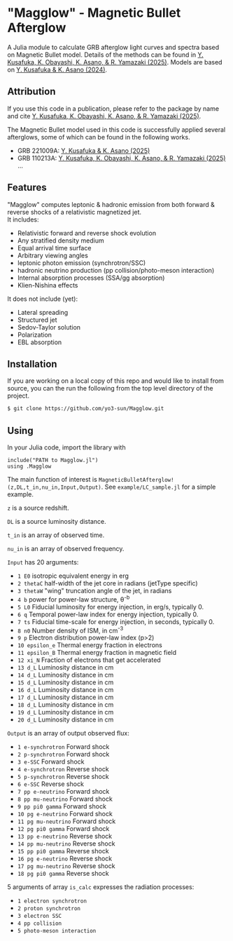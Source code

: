 # "Magglow" - Magnetic Bullet Afterglow 

A Julia module to calculate GRB afterglow light curves and spectra based on Magnetic Bullet model. 
Details of the methods can be found in [Y. Kusafuka, K. Obayashi, K. Asano, & R. Yamazaki (2025)](). 
Models are based on [Y. Kusafuka & K. Asano (2024)](https://ui.adsabs.harvard.edu/abs/2025MNRAS.536.1822K/abstract).  
<!-- This code is under active development.  -->

<!-- Documentation is available at <https://afterglowpy.readthedocs.io/> -->

## Attribution

If you use this code in a publication, please refer to the package by name and cite [Y. Kusafuka, K. Obayashi, K. Asano, & R. Yamazaki (2025)]().

The Magnetic Bullet model used in this code is successfully applied several afterglows, some of which can be found in the following works. 
 - GRB 221009A: [Y. Kusafuka & K. Asano (2025)](https://ui.adsabs.harvard.edu/abs/2025arXiv250201437K/abstract)
 - GRB 110213A: [Y. Kusafuka, K. Obayashi, K. Asano, & R. Yamazaki (2025)]() ...
 <!-- - GRB 080710A: [K. Obayashi, Y. Kusafuka, Y. Sudo, K. Asano, & R. Yamazaki (2025)]() ... -->

## Features

"Magglow" computes leptonic & hadronic emission from both forward & reverse shocks of a relativistic magnetized jet.  
It includes:
- Relativistic forward and reverse shock evolution 
- Any stratified density medium
- Equal arrival time surface
- Arbitrary viewing angles
- leptonic photon emission (synchrotron/SSC) 
- hadronic neutrino production (pp collision/photo-meson interaction)
- Internal absorption processes (SSA/gg absorption)
- Klien-Nishina effects

It does not include (yet):
- Lateral spreading
- Structured jet
- Sedov-Taylor solution
- Polarization
- EBL absorption
<!-- - Gravitational lensing -->

## Installation


If you are working on a local copy of this repo and would like to install from source, you can the run the following from the top level directory of the project.
```bash
$ git clone https://github.com/yo3-sun/Magglow.git 
```

## Using

In your Julia code, import the library with 
```
include("PATH to Magglow.jl")
using .Magglow  
```

The main function of interest is `MagneticBulletAfterglow!(z,DL,t_in,nu_in,Input,Output)`. 
See `example/LC_sample.jl` for a simple example.

`z` is a source redshift.

`DL` is a source luminosity distance. 

`t_in` is an array of observed time.  

`nu_in` is an array of observed frequency.

`Input` has 20 arguments:
- `1 E0` isotropic equivalent energy in erg
- `2 thetaC` half-width of the jet core in radians (jetType specific)
- `3 thetaW` "wing" truncation angle of the jet, in radians
- `4 b` power for power-law structure, &theta;<sup>-b</sup>
- `5 L0` Fiducial luminosity for energy injection, in erg/s, typically 0.
- `6 q` Temporal power-law index for energy injection, typically 0.
- `7 ts` Fiducial time-scale for energy injection, in seconds, typically 0.
- `8 n0` Number density of ISM, in cm<sup>-3</sup>
- `9 p` Electron distribution power-law index (p>2)
- `10 epsilon_e` Thermal energy fraction in electrons
- `11 epsilon_B` Thermal energy fraction in magnetic field
- `12 xi_N` Fraction of electrons that get accelerated
- `13 d_L` Luminosity distance in cm
- `14 d_L` Luminosity distance in cm
- `15 d_L` Luminosity distance in cm
- `16 d_L` Luminosity distance in cm
- `17 d_L` Luminosity distance in cm
- `18 d_L` Luminosity distance in cm
- `19 d_L` Luminosity distance in cm
- `20 d_L` Luminosity distance in cm

`Output` is an array of output observed flux:
- `1 e-synchrotron`    Forward shock
- `2 p-synchrotron`    Forward shock
- `3 e-SSC`            Forward shock
- `4 e-synchrotron`    Reverse shock
- `5 p-synchrotron`    Reverse shock
- `6 e-SSC`            Reverse shock
- `7 pp e-neutrino`    Forward shock
- `8 pp mu-neutrino`   Forward shock
- `9 pp pi0 gamma`     Forward shock
- `10 pg e-neutrino`   Forward shock
- `11 pg mu-neutrino`  Forward shock
- `12 pg pi0 gamma`    Forward shock
- `13 pp e-neutrino`   Reverse shock
- `14 pp mu-neutrino`  Reverse shock
- `15 pp pi0 gamma`    Reverse shock
- `16 pg e-neutrino`   Reverse shock
- `17 pg mu-neutrino`  Reverse shock
- `18 pg pi0 gamma`    Reverse shock

5 arguments of array `is_calc` expresses the radiation processes: 
- `1 electron synchrotron`
- `2 proton synchrotron`
- `3 electron SSC`
- `4 pp collision`
- `5 photo-meson interaction`
